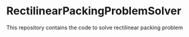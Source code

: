 # RectilinearPackingProblemSolver
This repository contains the code to solve rectilinear packing problem
